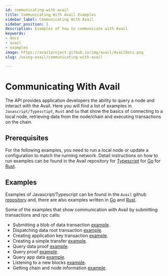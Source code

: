 ```yaml
---
id: communicating-with-avail
title: Communicating With Avail Examples
sidebar_label: Communicating With Avail
sidebar_position: 1
description: Examples of how to communicate with Avail
keywords:
- docs
- avail
- examples
image: https://availproject.github.io/img/avail/AvailDocs.png
slug: /using-avail/communicating-with-avail

---
```


# Communicating With Avail

The API provides application developers the ability to query a node and interact with the Avail.
Here you will find a list of examples in `Javascript/Typesctipt`, `Rust` and `Go` that show
the basics of connecting to a local node, retrieving data from the node/chain and executing transactions on the chain.

## Prerequisites

For the following examples, you need to run a local node or update a configuration to match the running network.
Detail instructions on how to run examples can be found in the Avail repository
for [Typescript](https://github.com/availproject/avail/blob/develop/examples/ts/README.md)
for [Go](https://github.com/availproject/avail/blob/develop/examples/go/README.md)
for [Rust](https://github.com/availproject/avail/blob/develop/avail-subxt/examples/README.md).

## Examples

Examples of Javascript/Typescript can be found in the `Avail`
github [repository](https://github.com/availproject/avail/tree/develop/examples/ts)
and, there are also examples written in [Go](https://github.com/availproject/avail/tree/develop/examples/go)
and [Rust](https://github.com/availproject/avail/tree/develop/avail-subxt/examples).

Some of the examples that show communication with Avail by submitting transactions and rpc calls:

- Submitting a blob of data
  transaction [example](https://github.com/availproject/avail/tree/develop/examples/data_submit.ts).
- Dispatching data root
  transaction [example](https://github.com/availproject/avail/tree/develop/examples/dispatch_data_root.ts).
- Creating application key transaction [example](https://github.com/availproject/avail/tree/develop/examples/app_id.ts).
- Creating a simple transfer [example](https://github.com/availproject/avail/tree/develop/examples/ts/src/transfer.ts).
- Query data proof [example](https://github.com/availproject/avail/tree/develop/examples/ts/src/query_proof_data.ts).
- Query proof [example](https://github.com/availproject/avail/tree/develop/examples/ts/src/query_proof.ts).
- Query app data [example](https://github.com/availproject/avail/tree/develop/examples/ts/src/query_app_data.ts).
- Listening to a new
  blocks [example](https://github.com/availproject/avail/tree/develop/examples/ts/src/listen_new_blocks.ts).
- Getting chain and node
  information [example](https://github.com/availproject/avail/tree/develop/examples/ts/src/connect.ts).
